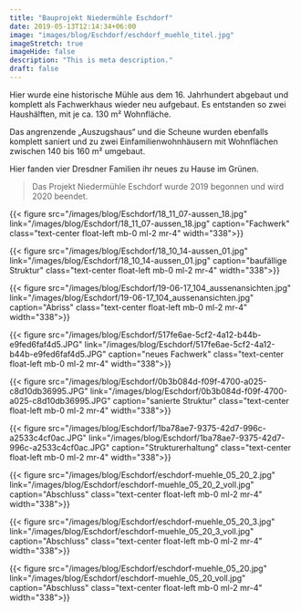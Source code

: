```yaml
---
title: "Bauprojekt Niedermühle Eschdorf"
date: 2019-05-13T12:14:34+06:00
image: "images/blog/Eschdorf/eschdorf_muehle_titel.jpg"
imageStretch: true
imageHide: false
description: "This is meta description."
draft: false
---
```


Hier wurde eine historische Mühle aus dem 16. Jahrhundert abgebaut und komplett als Fachwerkhaus wieder neu aufgebaut. Es entstanden so zwei Haushälften, mit je ca. 130 m² Wohnfläche.

Das angrenzende „Auszugshaus“ und die Scheune wurden ebenfalls komplett saniert und zu zwei Einfamilienwohnhäusern mit Wohnflächen zwischen 140 bis 160 m² umgebaut.

Hier fanden vier Dresdner Familien ihr neues zu Hause im Grünen.

> Das Projekt Niedermühle Eschdorf wurde 2019 begonnen und wird 2020 beendet.

<span class="clearfix"></span>

{{< figure src="/images/blog/Eschdorf/18_11_07-aussen_18.jpg" link="/images/blog/Eschdorf/18_11_07-aussen_18.jpg" caption="Fachwerk" class="text-center float-left mb-0 ml-2 mr-4" width="338">}}

{{< figure src="/images/blog/Eschdorf/18_10_14-aussen_01.jpg" link="/images/blog/Eschdorf/18_10_14-aussen_01.jpg" caption="baufällige Struktur" class="text-center float-left mb-0 ml-2 mr-4" width="338">}}

{{< figure src="/images/blog/Eschdorf/19-06-17_104_aussenansichten.jpg" link="/images/blog/Eschdorf/19-06-17_104_aussenansichten.jpg" caption="Abriss" class="text-center float-left mb-0 ml-2 mr-4" width="338">}}

{{< figure src="/images/blog/Eschdorf/517fe6ae-5cf2-4a12-b44b-e9fed6faf4d5.JPG" link="/images/blog/Eschdorf/517fe6ae-5cf2-4a12-b44b-e9fed6faf4d5.JPG" caption="neues Fachwerk" class="text-center float-left mb-0 ml-2 mr-4" width="338">}}

{{< figure src="/images/blog/Eschdorf/0b3b084d-f09f-4700-a025-c8d10db36995.JPG" link="/images/blog/Eschdorf/0b3b084d-f09f-4700-a025-c8d10db36995.JPG" caption="sanierte Struktur" class="text-center float-left mb-0 ml-2 mr-4" width="338">}}

{{< figure src="/images/blog/Eschdorf/1ba78ae7-9375-42d7-996c-a2533c4cf0ac.JPG" link="/images/blog/Eschdorf/1ba78ae7-9375-42d7-996c-a2533c4cf0ac.JPG" caption="Strukturerhaltung" class="text-center float-left mb-0 ml-2 mr-4" width="338">}}

{{< figure src="/images/blog/Eschdorf/eschdorf-muehle_05_20_2.jpg" link="/images/blog/Eschdorf/eschdorf-muehle_05_20_2_voll.jpg" caption="Abschluss" class="text-center float-left mb-0 ml-2 mr-4" width="338">}}

{{< figure src="/images/blog/Eschdorf/eschdorf-muehle_05_20_3.jpg" link="/images/blog/Eschdorf/eschdorf-muehle_05_20_3_voll.jpg" caption="Abschluss" class="text-center float-left mb-0 ml-2 mr-4" width="338">}}

{{< figure src="/images/blog/Eschdorf/eschdorf-muehle_05_20.jpg" link="/images/blog/Eschdorf/eschdorf-muehle_05_20_voll.jpg" caption="Abschluss" class="text-center float-left mb-0 ml-2 mr-4" width="338">}}

<span class="clearfix"></span>
